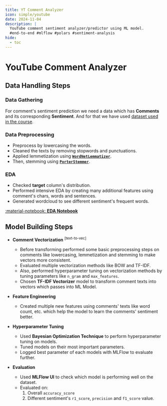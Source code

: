 ```yaml
---
title: YT Comment Analyzer
icon: simple/youtube
date: 2024-11-04
description: |
  YouTube comment sentiment analyzer/predictor using ML model.
  #end-to-end #mlflow #polars #sentiment-analysis
hide:
  - toc
---
```


# YouTube Comment Analyzer

## Data Handling Steps

### Data Gathering

For comment's sentiment prediction we need a data which has **Comments** and its corresponding **Sentiment**. And for
that we have used
[dataset used in the course](https://kaggle.com/datasets/cosmos98/twitter-and-reddit-sentimental-analysis-dataset).

### Data Preprocessing

- Preprocess by lowercasing the words.
- Cleaned the texts by removing stopwords and punctuations.
- Applied lemmetization using [**`WordNetLemmatizer`**](https://www.nltk.org/api/nltk.stem.wordnet.html).
- Then, stemming using [**`PorterStemmer`**](https://www.nltk.org/api/nltk.stem.porter.html).

### EDA

- Checked **target** column's distribution.
- Performed intensive EDA by creating many additional features using comment's chars, words and sentences.
- Generated wordcloud to see different sentiment's frequent words.

[:material-notebook: **EDA Notebook**](#)

## Model Building Steps

- **Comment Vectorization** <sup class="secondary">\[text-to-vec\]</sup>
    - Before transforming performed some basic preprocessing steps on comments like lowercasing, lemmetization and
      stemming to make vectors more consistent.
    - Evaluated multiple vectorization methods like BOW and TF-IDF.
    - Also, performed hyperparameter tuning on vectorization methods by tuning parameters like `n_gram` and
      `max_features`.
    - Chosen **TF-IDF Vectorizer** model to transform comment texts into vectors which passes into ML Model.

- **Feature Engineering**
    - Created multiple new features using comments' texts like word count, etc. which help the model to learn the
    comments' sentiment better.

- **Hyperparameter Tuning**
    - Used **Bayesian Optimization Technique** to perform hyperparameter tuning on models.
    - Tuned models on their most important parameters.
    - Logged best parameter of each models with MLFlow to evaluate further.

- **Evaluation**
    - Used **MLFlow UI** to check which model is performing well on the dataset.
    - Evaluated on:
        1. Overall `accuracy_score`
        2. Different sentiment's `r1_score`, `precision` and `f1_score` value.
